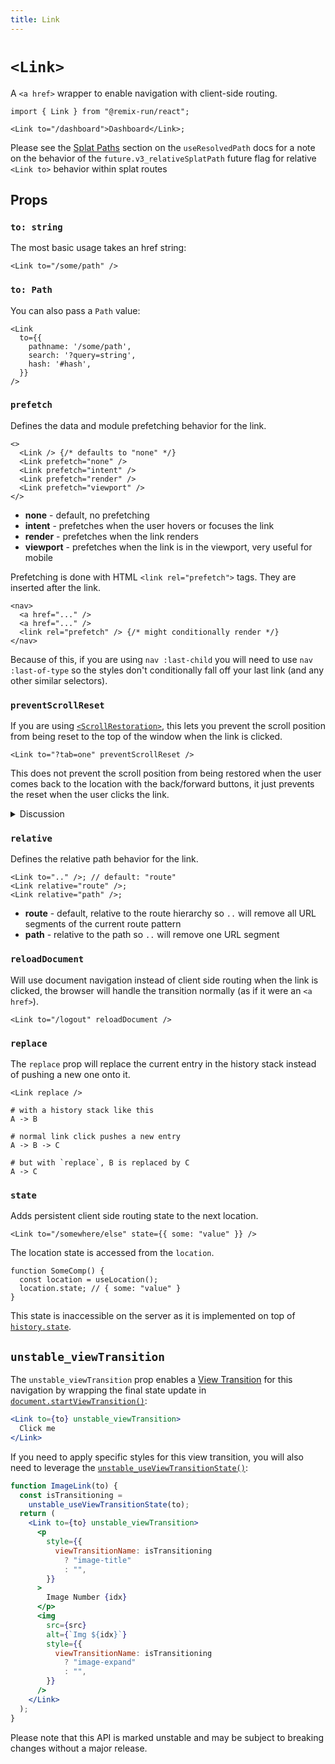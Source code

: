 ```yaml
---
title: Link
---
```


# `<Link>`

A `<a href>` wrapper to enable navigation with client-side routing.

```tsx
import { Link } from "@remix-run/react";

<Link to="/dashboard">Dashboard</Link>;
```

<docs-info>Please see the [Splat Paths][relativesplatpath] section on the `useResolvedPath` docs for a note on the behavior of the `future.v3_relativeSplatPath` future flag for relative `<Link to>` behavior within splat routes</docs-info>

## Props

### `to: string`
The most basic usage takes an href string:
```tsx
<Link to="/some/path" />
```

### `to: Path`
You can also pass a `Path` value:
```tsx
<Link
  to={{
    pathname: '/some/path',
    search: '?query=string',
    hash: '#hash',
  }}
/>
```

### `prefetch`

Defines the data and module prefetching behavior for the link.

```tsx
<>
  <Link /> {/* defaults to "none" */}
  <Link prefetch="none" />
  <Link prefetch="intent" />
  <Link prefetch="render" />
  <Link prefetch="viewport" />
</>
```

- **none** - default, no prefetching
- **intent** - prefetches when the user hovers or focuses the link
- **render** - prefetches when the link renders
- **viewport** - prefetches when the link is in the viewport, very useful for mobile

Prefetching is done with HTML `<link rel="prefetch">` tags. They are inserted after the link.

```tsx
<nav>
  <a href="..." />
  <a href="..." />
  <link rel="prefetch" /> {/* might conditionally render */}
</nav>
```

Because of this, if you are using `nav :last-child` you will need to use `nav :last-of-type` so the styles don't conditionally fall off your last link (and any other similar selectors).

### `preventScrollReset`

If you are using [`<ScrollRestoration>`][scroll-restoration-component], this lets you prevent the scroll position from being reset to the top of the window when the link is clicked.

```tsx
<Link to="?tab=one" preventScrollReset />
```

This does not prevent the scroll position from being restored when the user comes back to the location with the back/forward buttons, it just prevents the reset when the user clicks the link.

<details>

<summary>Discussion</summary>

An example when you might want this behavior is a list of tabs that manipulate the url search params that aren't at the top of the page. You wouldn't want the scroll position to jump up to the top because it might scroll the toggled content out of the viewport!

```text
      ┌─────────────────────────┐
      │                         ├──┐
      │                         │  │
      │                         │  │ scrolled
      │                         │  │ out of view
      │                         │  │
      │                         │ ◄┘
    ┌─┴─────────────────────────┴─┐
    │                             ├─┐
    │                             │ │ viewport
    │   ┌─────────────────────┐   │ │
    │   │  tab   tab   tab    │   │ │
    │   ├─────────────────────┤   │ │
    │   │                     │   │ │
    │   │                     │   │ │
    │   │ content             │   │ │
    │   │                     │   │ │
    │   │                     │   │ │
    │   └─────────────────────┘   │ │
    │                             │◄┘
    └─────────────────────────────┘

```

</details>

### `relative`

Defines the relative path behavior for the link.

```tsx
<Link to=".." />; // default: "route"
<Link relative="route" />;
<Link relative="path" />;
```

- **route** - default, relative to the route hierarchy so `..` will remove all URL segments of the current route pattern
- **path** - relative to the path so `..` will remove one URL segment

### `reloadDocument`

Will use document navigation instead of client side routing when the link is clicked, the browser will handle the transition normally (as if it were an `<a href>`).

```tsx
<Link to="/logout" reloadDocument />
```

### `replace`

The `replace` prop will replace the current entry in the history stack instead of pushing a new one onto it.

```tsx
<Link replace />
```

```
# with a history stack like this
A -> B

# normal link click pushes a new entry
A -> B -> C

# but with `replace`, B is replaced by C
A -> C
```

### `state`

Adds persistent client side routing state to the next location.

```tsx
<Link to="/somewhere/else" state={{ some: "value" }} />
```

The location state is accessed from the `location`.

```tsx
function SomeComp() {
  const location = useLocation();
  location.state; // { some: "value" }
}
```

This state is inaccessible on the server as it is implemented on top of [`history.state`][history-state].

## `unstable_viewTransition`

The `unstable_viewTransition` prop enables a [View Transition][view-transitions] for this navigation by wrapping the final state update in [`document.startViewTransition()`][document-start-view-transition]:

```jsx
<Link to={to} unstable_viewTransition>
  Click me
</Link>
```

If you need to apply specific styles for this view transition, you will also need to leverage the [`unstable_useViewTransitionState()`][use-view-transition-state]:

```jsx
function ImageLink(to) {
  const isTransitioning =
    unstable_useViewTransitionState(to);
  return (
    <Link to={to} unstable_viewTransition>
      <p
        style={{
          viewTransitionName: isTransitioning
            ? "image-title"
            : "",
        }}
      >
        Image Number {idx}
      </p>
      <img
        src={src}
        alt={`Img ${idx}`}
        style={{
          viewTransitionName: isTransitioning
            ? "image-expand"
            : "",
        }}
      />
    </Link>
  );
}
```

<docs-warning>
Please note that this API is marked unstable and may be subject to breaking changes without a major release.
</docs-warning>

[scroll-restoration-component]: ./scroll-restoration
[history-state]: https://developer.mozilla.org/en-US/docs/Web/API/History/state
[view-transitions]: https://developer.mozilla.org/en-US/docs/Web/API/View_Transitions_API
[document-start-view-transition]: https://developer.mozilla.org/en-US/docs/Web/API/Document/startViewTransition
[use-view-transition-state]: ../hooks/use-view-transition-state
[relativesplatpath]: ../hooks/use-resolved-path#splat-paths
